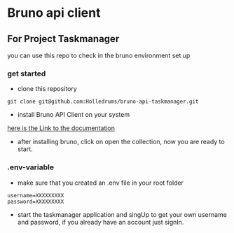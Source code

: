 # Bruno api client

## For Project Taskmanager

you can use this repo to check in the bruno environment set up

### get started

- clone this repository

`git clone git@github.com:Holledrums/bruno-api-taskmanager.git`

- install Bruno API Client on your system

[here is the Link to the documentation](https://docs.usebruno.com/introduction/getting-started)

- after installing bruno, click on open the collection, now you are ready to start.

### .env-variable

- make sure that you created an .env file in your root folder

```
username=XXXXXXXXX
password=XXXXXXXXX

```

- start the taskmanager application and singUp to get your own username and password, if you already have an account just signIn.
